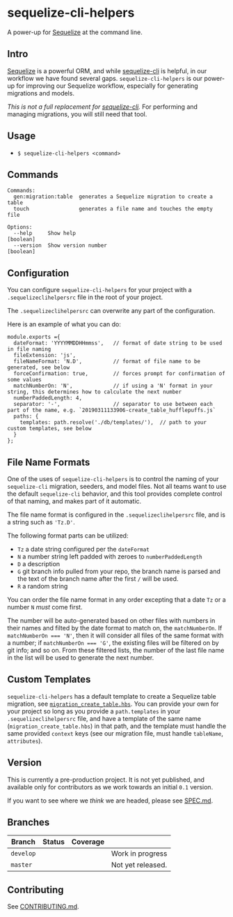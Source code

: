 # sequelize-cli-helpers

A power-up for [Sequelize](http://docs.sequelizejs.com/) at the command line.

## Intro

[Sequelize](http://docs.sequelizejs.com/) is a powerful ORM, and while [sequelize-cli](https://www.npmjs.com/package/sequelize-cli) is helpful, in our workflow we have found several gaps. `sequelize-cli-helpers` is our power-up for improving our Sequelize workflow, especially for generating migrations and models.

_This is not a full replacement for [sequelize-cli](https://www.npmjs.com/package/sequelize-cli)._ For performing and managing migrations, you will still need that tool.

## Usage

- `$ sequelize-cli-helpers <command>`

## Commands

```
Commands:
  gen:migration:table  generates a Sequelize migration to create a table
  touch                generates a file name and touches the empty file

Options:
  --help     Show help                                                 [boolean]
  --version  Show version number                                       [boolean]

```

## Configuration

You can configure `sequelize-cli-helpers` for your project with a `.sequelizeclihelpersrc` file in the
root of your project.

The `.sequelizeclihelpersrc` can overwrite any part of the configuration.

Here is an example of what you can do:

```
module.exports ={
  dateFormat: 'YYYYMMDDHHmmss',   // format of date string to be used in file naming
  fileExtension: 'js',
  fileNameFormat: 'N.D',          // format of file name to be generated, see below
  forceConfirmation: true,        // forces prompt for confirmation of some values
  matchNumberOn: 'N',             // if using a 'N' format in your string, this determines how to calculate the next number
  numberPaddedLength: 4,          
  separator: '-',                 // separator to use between each part of the name, e.g. `20190311133906-create_table_hufflepuffs.js`
  paths: {
    templates: path.resolve('./db/templates/'),  // path to your custom templates, see below
  }
};
```

## File Name Formats

One of the uses of `sequelize-cli-helpers` is to control the naming of your `sequelize-cli` migration, seeders, and model files. Not all 
teams want to use the default `sequelize-cli` behavior, and this tool provides complete control of that naming, and makes part of it
automatic.

The file name format is configured in the `.sequelizeclihelpersrc` file, and is a string such as `'Tz.D'`.

The following format parts can be utilized:

- `Tz` a date string configured per the `dateFormat`
- `N` a number string left padded with zeroes to `numberPaddedLength`
- `D` a description
- `G` git branch info pulled from your repo, the branch name is parsed and the text of the branch name after the first `/` will be used.
- `R` a random string

You can order the file name format in any order excepting that a date `Tz` or a number `N` _must_ come first.

The number will be auto-generated based on other files with numbers in their names and filted by the date format to match on, 
the `matchNumberOn`. If `matchNumberOn === 'N'`, then it will consider all files of the same format with a number; 
if `matchNumberOn === 'G'`, the existing files will be filtered on by git info; and so on. From these filtered lists, 
the number of the last file name in the list will be used to generate the next number.

## Custom Templates

`sequelize-cli-helpers` has a default template to create a Sequelize table migration, see [`migration_create_table.hbs`](./src/templates/migration_create_table.hbs). 
You can provide your own for your project so long as you provide a `path.templates` in your `.sequelizeclihelpersrc` file, and have a template 
of the same name (`migration_create_table.hbs`) in that path, and the template must handle the same provided `context` keys (see our migration file, 
must handle `tableName`, `attributes`).


## Version

This is currently a pre-production project. It is not yet published, and available only for 
contributors as we work towards an initial `0.1` version.

If you want to see where we _think_ we are headed, please see [SPEC.md](SPEC.md).

## Branches

| Branch | Status | Coverage |   |
| ------ | ------ | -------- | - |
| `develop` | | | Work in progress |
| `master` | |  | Not yet released. |

## Contributing

See [CONTRIBUTING.md](CONTRIBUTING.md).
